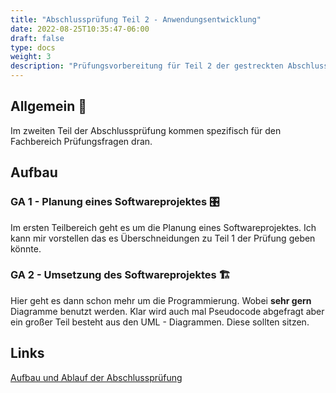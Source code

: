 ```yaml
---
title: "Abschlussprüfung Teil 2 - Anwendungsentwicklung"
date: 2022-08-25T10:35:47-06:00
draft: false
type: docs
weight: 3
description: "Prüfungsvorbereitung für Teil 2 der gestreckten Abschlussprüfung der Fachinformatiker für Anwendungsentwicklung."
---
```


## Allgemein 💭

Im zweiten Teil der Abschlussprüfung kommen spezifisch für den Fachbereich Prüfungsfragen dran.

## Aufbau

### GA 1 - Planung eines Softwareprojektes 🎛️

Im ersten Teilbereich geht es um die Planung eines Softwareprojektes. Ich kann mir vorstellen das es Überschneidungen zu Teil 1 der Prüfung geben könnte.

### GA 2 - Umsetzung des Softwareprojektes 🏗️

Hier geht es dann schon mehr um die Programmierung. Wobei **sehr gern** Diagramme benutzt werden. Klar wird auch mal Pseudocode abgefragt aber ein großer Teil besteht aus den UML - Diagrammen. Diese sollten sitzen.

## Links

[Aufbau und Ablauf der Abschlussprüfung](https://it-berufe-podcast.de/aufbau-und-ablauf-der-abschlusspruefung-anwendungsentwickler-podcast-1/)
